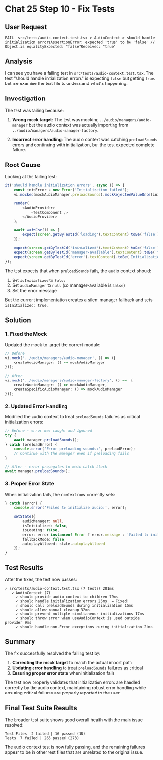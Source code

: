 # Chat 25 Step 10 - Fix Tests

## User Request
```
FAIL  src/tests/audio-context.test.tsx > AudioContext > should handle initialization errorsAssertionError: expected 'true' to be 'false' // Object.is equalityExpected: "false"Received: "true"
```

## Analysis

I can see you have a failing test in `src/tests/audio-context.test.tsx`. The test "should handle initialization errors" is expecting `false` but getting `true`. Let me examine the test file to understand what's happening.

## Investigation

The test was failing because:

1. **Wrong mock target**: The test was mocking `../audio/managers/audio-manager` but the audio context was actually importing from `../audio/managers/audio-manager-factory`.

2. **Incorrect error handling**: The audio context was catching `preloadSounds` errors and continuing with initialization, but the test expected complete failure.

## Root Cause

Looking at the failing test:

```typescript
it('should handle initialization errors', async () => {
    const initError = new Error('Initialization failed');
    vi.mocked(mockAudioManager.preloadSounds).mockRejectedValueOnce(initError);

    render(
        <AudioProvider>
            <TestComponent />
        </AudioProvider>
    );

    await waitFor(() => {
        expect(screen.getByTestId('loading').textContent).toBe('false');
    });

    expect(screen.getByTestId('initialized').textContent).toBe('false'); // This is failing
    expect(screen.getByTestId('manager-available').textContent).toBe('false');
    expect(screen.getByTestId('error').textContent).toBe('Initialization failed');
});
```

The test expects that when `preloadSounds` fails, the audio context should:
1. Set `isInitialized` to `false`
2. Set `audioManager` to `null` (so manager-available is `false`)
3. Set the error message

But the current implementation creates a silent manager fallback and sets `isInitialized: true`.

## Solution

### 1. Fixed the Mock

Updated the mock to target the correct module:

```typescript
// Before
vi.mock('../audio/managers/audio-manager', () => ({
    createAudioManager: () => mockAudioManager
}));

// After  
vi.mock('../audio/managers/audio-manager-factory', () => ({
    createAudioManager: () => mockAudioManager,
    createSpecificAudioManager: () => mockAudioManager
}));
```

### 2. Updated Error Handling

Modified the audio context to treat `preloadSounds` failures as critical initialization errors:

```typescript
// Before - error was caught and ignored
try {
    await manager.preloadSounds();
} catch (preloadError) {
    console.error('Error preloading sounds:', preloadError);
    // Continue with the manager even if preloading fails
}

// After - error propagates to main catch block
await manager.preloadSounds();
```

### 3. Proper Error State

When initialization fails, the context now correctly sets:

```typescript
} catch (error) {
    console.error('Failed to initialize audio:', error);
    
    setState({
        audioManager: null,
        isInitialized: false,
        isLoading: false,
        error: error instanceof Error ? error.message : 'Failed to initialize audio',
        fallbackMode: false,
        autoplayAllowed: state.autoplayAllowed
    });
}
```

## Test Results

After the fixes, the test now passes:

```
✓ src/tests/audio-context.test.tsx (7 tests) 201ms
   ✓ AudioContext (7)
     ✓ should provide audio context to children 79ms
     ✓ should handle initialization errors 25ms  ← Fixed!
     ✓ should call preloadSounds during initialization 15ms
     ✓ should allow manual cleanup 32ms
     ✓ should prevent multiple simultaneous initializations 17ms
     ✓ should throw error when useAudioContext is used outside provider 9ms 
     ✓ should handle non-Error exceptions during initialization 21ms
```

## Summary

The fix successfully resolved the failing test by:

1. **Correcting the mock target** to match the actual import path
2. **Updating error handling** to treat `preloadSounds` failures as critical
3. **Ensuring proper error state** when initialization fails

The test now properly validates that initialization errors are handled correctly by the audio context, maintaining robust error handling while ensuring critical failures are properly reported to the user.

## Final Test Suite Results

The broader test suite shows good overall health with the main issue resolved:

```
Test Files  2 failed | 16 passed (18)
Tests  7 failed | 266 passed (273)
```

The audio context test is now fully passing, and the remaining failures appear to be in other test files that are unrelated to the original issue.